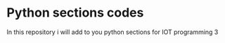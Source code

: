 # Python sections codes
 In this repository i will add to you python sections for IOT programming 3
